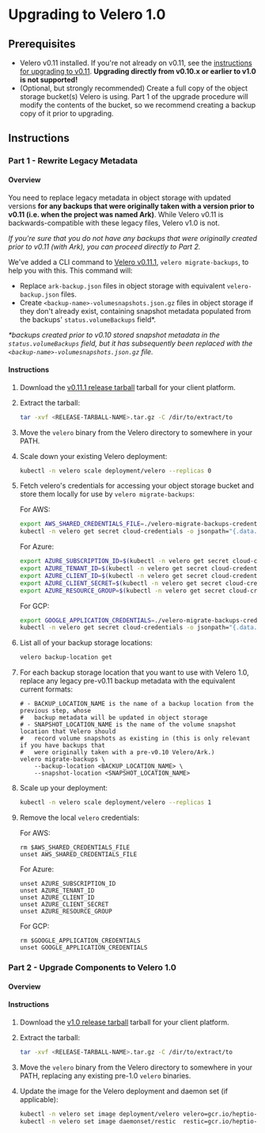 # Upgrading to Velero 1.0

## Prerequisites
- Velero v0.11 installed. If you're not already on v0.11, see the [instructions for upgrading to v0.11][0]. **Upgrading directly from v0.10.x or earlier to v1.0 is not supported!**
- (Optional, but strongly recommended) Create a full copy of the object storage bucket(s) Velero is using. Part 1 of the upgrade procedure will modify the contents of the bucket, so we recommend creating a backup copy of it prior to upgrading.

## Instructions

### Part 1 - Rewrite Legacy Metadata

#### Overview

You need to replace legacy metadata in object storage with updated versions **for any backups that were originally taken with a version prior to v0.11 (i.e. when the project was named Ark)**. While Velero v0.11 is backwards-compatible with these legacy files, Velero v1.0 is not.

_If you're sure that you do not have any backups that were originally created prior to v0.11 (with Ark), you can proceed directly to Part 2._

We've added a CLI command to [Velero v0.11.1][1], `velero migrate-backups`, to help you with this. This command will:

- Replace `ark-backup.json` files in object storage with equivalent `velero-backup.json` files.
- Create `<backup-name>-volumesnapshots.json.gz` files in object storage if they don't already exist, containing snapshot metadata populated from the backups' `status.volumeBackups` field*.

_*backups created prior to v0.10 stored snapshot metadata in the `status.volumeBackups` field, but it has subsequently been replaced with the `<backup-name>-volumesnapshots.json.gz` file._


#### Instructions
1. Download the [v0.11.1 release tarball][1] tarball for your client platform.

1. Extract the tarball:

    ```bash
    tar -xvf <RELEASE-TARBALL-NAME>.tar.gz -C /dir/to/extract/to
    ```

1. Move the `velero` binary from the Velero directory to somewhere in your PATH.

1. Scale down your existing Velero deployment:

    ```bash
    kubectl -n velero scale deployment/velero --replicas 0
    ```

1. Fetch velero's credentials for accessing your object storage bucket and store them locally for use by `velero migrate-backups`:

    For AWS:

    ```bash
    export AWS_SHARED_CREDENTIALS_FILE=./velero-migrate-backups-credentials
    kubectl -n velero get secret cloud-credentials -o jsonpath="{.data.cloud}" | base64 --decode > $AWS_SHARED_CREDENTIALS_FILE
    ````

    For Azure:

    ```bash
    export AZURE_SUBSCRIPTION_ID=$(kubectl -n velero get secret cloud-credentials -o jsonpath="{.data.AZURE_SUBSCRIPTION_ID}" | base64 --decode)
    export AZURE_TENANT_ID=$(kubectl -n velero get secret cloud-credentials -o jsonpath="{.data.AZURE_TENANT_ID}" | base64 --decode)
    export AZURE_CLIENT_ID=$(kubectl -n velero get secret cloud-credentials -o jsonpath="{.data.AZURE_CLIENT_ID}" | base64 --decode)
    export AZURE_CLIENT_SECRET=$(kubectl -n velero get secret cloud-credentials -o jsonpath="{.data.AZURE_CLIENT_SECRET}" | base64 --decode)
    export AZURE_RESOURCE_GROUP=$(kubectl -n velero get secret cloud-credentials -o jsonpath="{.data.AZURE_RESOURCE_GROUP}" | base64 --decode)
    ```

    For GCP:

    ```bash
    export GOOGLE_APPLICATION_CREDENTIALS=./velero-migrate-backups-credentials
    kubectl -n velero get secret cloud-credentials -o jsonpath="{.data.cloud}" | base64 --decode > $GOOGLE_APPLICATION_CREDENTIALS
    ```

1. List all of your backup storage locations:

    ```bash
    velero backup-location get
    ```

1. For each backup storage location that you want to use with Velero 1.0, replace any legacy pre-v0.11 backup metadata with the equivalent current formats:

    ```
    # - BACKUP_LOCATION_NAME is the name of a backup location from the previous step, whose
    #   backup metadata will be updated in object storage
    # - SNAPSHOT_LOCATION_NAME is the name of the volume snapshot location that Velero should
    #   record volume snapshots as existing in (this is only relevant if you have backups that
    #   were originally taken with a pre-v0.10 Velero/Ark.)
    velero migrate-backups \
        --backup-location <BACKUP_LOCATION_NAME> \
        --snapshot-location <SNAPSHOT_LOCATION_NAME>
    ```

1. Scale up your deployment:

    ```bash
    kubectl -n velero scale deployment/velero --replicas 1
    ```

1. Remove the local `velero` credentials:

    For AWS:

    ```
    rm $AWS_SHARED_CREDENTIALS_FILE
    unset AWS_SHARED_CREDENTIALS_FILE
    ```

    For Azure:

    ```
    unset AZURE_SUBSCRIPTION_ID
    unset AZURE_TENANT_ID
    unset AZURE_CLIENT_ID
    unset AZURE_CLIENT_SECRET
    unset AZURE_RESOURCE_GROUP
    ```

    For GCP:

    ```
    rm $GOOGLE_APPLICATION_CREDENTIALS
    unset GOOGLE_APPLICATION_CREDENTIALS
    ```

### Part 2 - Upgrade Components to Velero 1.0

#### Overview

#### Instructions

1. Download the [v1.0 release tarball][2] tarball for your client platform.

1. Extract the tarball:

    ```bash
    tar -xvf <RELEASE-TARBALL-NAME>.tar.gz -C /dir/to/extract/to
    ```

1. Move the `velero` binary from the Velero directory to somewhere in your PATH, replacing any existing pre-1.0 `velero` binaries.

1. Update the image for the Velero deployment and daemon set (if applicable):

    ```bash
    kubectl -n velero set image deployment/velero velero=gcr.io/heptio-images/velero:v1.0.0
    kubectl -n velero set image daemonset/restic  restic=gcr.io/heptio-images/velero:v1.0.0
    ```

[0]: https://velero.io/docs/v0.11.0/migrating-to-velero
[1]: https://github.com/vmware-tanzu/velero/releases/tag/v0.11.1
[2]: https://github.com/vmware-tanzu/velero/releases/tag/v1.0.0
